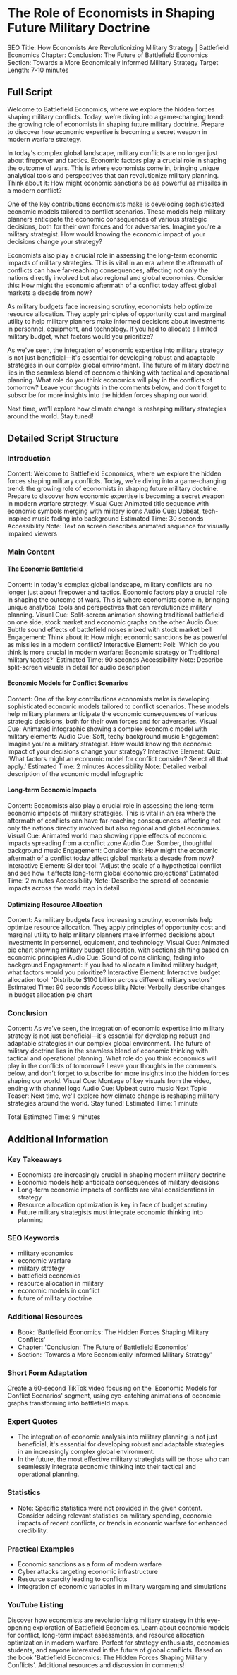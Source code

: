# The Role of Economists in Shaping Future Military Doctrine

SEO Title: How Economists Are Revolutionizing Military Strategy | Battlefield Economics
Chapter: Conclusion: The Future of Battlefield Economics
Section: Towards a More Economically Informed Military Strategy
Target Length: 7-10 minutes

## Full Script

Welcome to Battlefield Economics, where we explore the hidden forces shaping military conflicts. Today, we're diving into a game-changing trend: the growing role of economists in shaping future military doctrine. Prepare to discover how economic expertise is becoming a secret weapon in modern warfare strategy.

In today's complex global landscape, military conflicts are no longer just about firepower and tactics. Economic factors play a crucial role in shaping the outcome of wars. This is where economists come in, bringing unique analytical tools and perspectives that can revolutionize military planning. Think about it: How might economic sanctions be as powerful as missiles in a modern conflict?

One of the key contributions economists make is developing sophisticated economic models tailored to conflict scenarios. These models help military planners anticipate the economic consequences of various strategic decisions, both for their own forces and for adversaries. Imagine you're a military strategist. How would knowing the economic impact of your decisions change your strategy?

Economists also play a crucial role in assessing the long-term economic impacts of military strategies. This is vital in an era where the aftermath of conflicts can have far-reaching consequences, affecting not only the nations directly involved but also regional and global economies. Consider this: How might the economic aftermath of a conflict today affect global markets a decade from now?

As military budgets face increasing scrutiny, economists help optimize resource allocation. They apply principles of opportunity cost and marginal utility to help military planners make informed decisions about investments in personnel, equipment, and technology. If you had to allocate a limited military budget, what factors would you prioritize?

As we've seen, the integration of economic expertise into military strategy is not just beneficial—it's essential for developing robust and adaptable strategies in our complex global environment. The future of military doctrine lies in the seamless blend of economic thinking with tactical and operational planning. What role do you think economics will play in the conflicts of tomorrow? Leave your thoughts in the comments below, and don't forget to subscribe for more insights into the hidden forces shaping our world.

Next time, we'll explore how climate change is reshaping military strategies around the world. Stay tuned!

## Detailed Script Structure

### Introduction

Content: Welcome to Battlefield Economics, where we explore the hidden forces shaping military conflicts. Today, we're diving into a game-changing trend: the growing role of economists in shaping future military doctrine. Prepare to discover how economic expertise is becoming a secret weapon in modern warfare strategy.
Visual Cue: Animated title sequence with economic symbols merging with military icons
Audio Cue: Upbeat, tech-inspired music fading into background
Estimated Time: 30 seconds
Accessibility Note: Text on screen describes animated sequence for visually impaired viewers

### Main Content

#### The Economic Battlefield

Content: In today's complex global landscape, military conflicts are no longer just about firepower and tactics. Economic factors play a crucial role in shaping the outcome of wars. This is where economists come in, bringing unique analytical tools and perspectives that can revolutionize military planning.
Visual Cue: Split-screen animation showing traditional battlefield on one side, stock market and economic graphs on the other
Audio Cue: Subtle sound effects of battlefield noises mixed with stock market bell
Engagement: Think about it: How might economic sanctions be as powerful as missiles in a modern conflict?
Interactive Element: Poll: 'Which do you think is more crucial in modern warfare: Economic strategy or Traditional military tactics?'
Estimated Time: 90 seconds
Accessibility Note: Describe split-screen visuals in detail for audio description

#### Economic Models for Conflict Scenarios

Content: One of the key contributions economists make is developing sophisticated economic models tailored to conflict scenarios. These models help military planners anticipate the economic consequences of various strategic decisions, both for their own forces and for adversaries.
Visual Cue: Animated infographic showing a complex economic model with military elements
Audio Cue: Soft, techy background music
Engagement: Imagine you're a military strategist. How would knowing the economic impact of your decisions change your strategy?
Interactive Element: Quiz: 'What factors might an economic model for conflict consider? Select all that apply.'
Estimated Time: 2 minutes
Accessibility Note: Detailed verbal description of the economic model infographic

#### Long-term Economic Impacts

Content: Economists also play a crucial role in assessing the long-term economic impacts of military strategies. This is vital in an era where the aftermath of conflicts can have far-reaching consequences, affecting not only the nations directly involved but also regional and global economies.
Visual Cue: Animated world map showing ripple effects of economic impacts spreading from a conflict zone
Audio Cue: Somber, thoughtful background music
Engagement: Consider this: How might the economic aftermath of a conflict today affect global markets a decade from now?
Interactive Element: Slider tool: 'Adjust the scale of a hypothetical conflict and see how it affects long-term global economic projections'
Estimated Time: 2 minutes
Accessibility Note: Describe the spread of economic impacts across the world map in detail

#### Optimizing Resource Allocation

Content: As military budgets face increasing scrutiny, economists help optimize resource allocation. They apply principles of opportunity cost and marginal utility to help military planners make informed decisions about investments in personnel, equipment, and technology.
Visual Cue: Animated pie chart showing military budget allocation, with sections shifting based on economic principles
Audio Cue: Sound of coins clinking, fading into background
Engagement: If you had to allocate a limited military budget, what factors would you prioritize?
Interactive Element: Interactive budget allocation tool: 'Distribute $100 billion across different military sectors'
Estimated Time: 90 seconds
Accessibility Note: Verbally describe changes in budget allocation pie chart

### Conclusion

Content: As we've seen, the integration of economic expertise into military strategy is not just beneficial—it's essential for developing robust and adaptable strategies in our complex global environment. The future of military doctrine lies in the seamless blend of economic thinking with tactical and operational planning. What role do you think economics will play in the conflicts of tomorrow? Leave your thoughts in the comments below, and don't forget to subscribe for more insights into the hidden forces shaping our world.
Visual Cue: Montage of key visuals from the video, ending with channel logo
Audio Cue: Upbeat outro music
Next Topic Teaser: Next time, we'll explore how climate change is reshaping military strategies around the world. Stay tuned!
Estimated Time: 1 minute

Total Estimated Time: 9 minutes

## Additional Information

### Key Takeaways
- Economists are increasingly crucial in shaping modern military doctrine
- Economic models help anticipate consequences of military decisions
- Long-term economic impacts of conflicts are vital considerations in strategy
- Resource allocation optimization is key in face of budget scrutiny
- Future military strategists must integrate economic thinking into planning

### SEO Keywords
- military economics
- economic warfare
- military strategy
- battlefield economics
- resource allocation in military
- economic models in conflict
- future of military doctrine

### Additional Resources
- Book: 'Battlefield Economics: The Hidden Forces Shaping Military Conflicts'
- Chapter: 'Conclusion: The Future of Battlefield Economics'
- Section: 'Towards a More Economically Informed Military Strategy'

### Short Form Adaptation
Create a 60-second TikTok video focusing on the 'Economic Models for Conflict Scenarios' segment, using eye-catching animations of economic graphs transforming into battlefield maps.

### Expert Quotes
- The integration of economic analysis into military planning is not just beneficial, it's essential for developing robust and adaptable strategies in an increasingly complex global environment.
- In the future, the most effective military strategists will be those who can seamlessly integrate economic thinking into their tactical and operational planning.

### Statistics
- Note: Specific statistics were not provided in the given content. Consider adding relevant statistics on military spending, economic impacts of recent conflicts, or trends in economic warfare for enhanced credibility.

### Practical Examples
- Economic sanctions as a form of modern warfare
- Cyber attacks targeting economic infrastructure
- Resource scarcity leading to conflicts
- Integration of economic variables in military wargaming and simulations

### YouTube Listing
Discover how economists are revolutionizing military strategy in this eye-opening exploration of Battlefield Economics. Learn about economic models for conflict, long-term impact assessments, and resource allocation optimization in modern warfare. Perfect for strategy enthusiasts, economics students, and anyone interested in the future of global conflicts. Based on the book 'Battlefield Economics: The Hidden Forces Shaping Military Conflicts'. Additional resources and discussion in comments!
